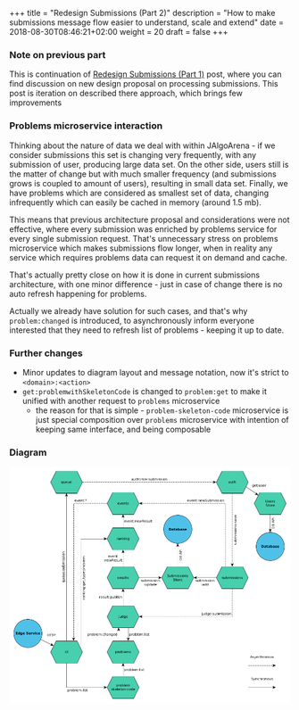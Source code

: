 +++
title = "Redesign Submissions (Part 2)"
description = "How to make submissions message flow easier to understand, scale and extend"
date = 2018-08-30T08:46:21+02:00
weight = 20
draft = false
+++

### Note on previous part

This is continuation of [Redesign Submissions (Part 1)](https://jalgoarena.github.io/blog/redesign-submissions/) post, where
you can find discussion on new design proposal on processing submissions. This post is iteration on described there
approach, which brings few improvements

### Problems microservice interaction

Thinking about the nature of data we deal with within JAlgoArena - if we consider submissions this set is changing
very frequently, with any submission of user, producing large data set. On the other side, users still is the matter of
change but with much smaller frequency (and submissions grows is coupled to amount of users), resulting in small data set.
Finally, we have problems which are considered as smallest set of data, changing infrequently which can easily be cached
in memory (around 1.5 mb).

This means that previous architecture proposal and considerations were not effective, where every submission was enriched
by problems service for every single submission request. That's unnecessary stress on problems microservice which
makes submissions flow longer, when in reality any service which requires problems data can request it on demand and cache.

That's actually pretty close on how it is done in current submissions architecture, with one minor difference - just in case
of change there is no auto refresh happening for problems.

Actually we already have solution for such cases, and that's why `problem:changed` is introduced, to asynchronously
inform everyone interested that they need to refresh list of problems - keeping it up to date.

### Further changes

* Minor updates to diagram layout and message notation, now it's strict to `<domain>:<action>`
* `get:problemwithSkeletonCode` is changed to `problem:get` to make it unified with another request to `problems` microservice
  * the reason for that is simple - `problem-skeleton-code` microservice is just special composition over `problems` microservice
    with intention of keeping same interface, and being composable
    
### Diagram

![](https://raw.githubusercontent.com/jalgoarena/jalgoarena.github.io/master/images/data_flow_submission_2.1.png)